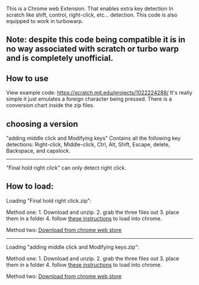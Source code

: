 This is a Chrome web Extension. That enables extra key detection In scratch like shift, control, right-click, etc... detection.
This code is also equipped to work in turbowarp. 

Note: despite this code being compatible it is in no way associated with scratch or turbo warp and is completely unofficial.
-------------------


How to use
-----------------------------------------------
View example code: https://scratch.mit.edu/projects/1022224288/
It's really simple it just emulates a foreign character being pressed.
There is a conversion chart inside the zip files.

choosing a version
--------------------------------------------------------
"adding middle click and Modifying keys" Contains all the following key detections: 
 Right-click, Middle-click, Ctrl, Alt, Shift, Escape, delete, Backspace, and capslock.
  
  ------------------------
"Final hold right click" can only detect right click.

How to load:
-----------------------------------------------------------------------------------------------------

Loading "Final hold right click.zip":

Method one:  1. Download and unzip. 2. grab the three files out 3. place them in a folder 4. follow  [these instructions](https://developer.chrome.com/docs/extensions/get-started/tutorial/hello-world#load-unpacked) to load into chrome. 

Method two: [Download from chrome web store](https://chromewebstore.google.com/detail/scratch-modifying-key-det/mjcbehameapalhjkalgiofbbabakfnoi?hl=en&authuser=0)

------------------------------------------------------------------------------

Loading "adding middle click and Modifying keys.zip":

Method one:  1. Download and unzip. 2. grab the three files out 3. place them in a folder 4. follow [these instructions](https://developer.chrome.com/docs/extensions/get-started/tutorial/hello-world#load-unpacked) to load into chrome.

Method two: [Download from chrome web store](https://chromewebstore.google.com/detail/scratch-modifying-key-det/oiglgpgmfjaenfecmklegkmnmheoaefc?hl=en&authuser=0)

